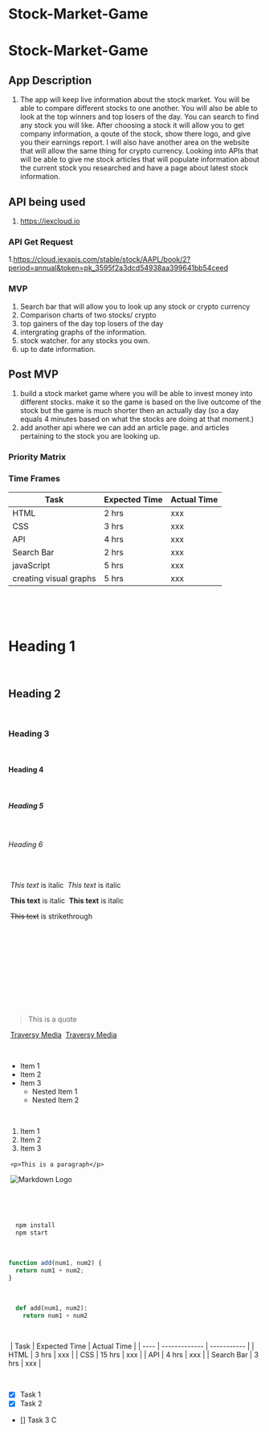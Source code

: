 # Stock-Market-Game

# Stock-Market-Game

## App Description
1. The app will keep live information about the stock market. You will be able to compare different stocks to one another. You will also be able to look at the top winners and top losers of the day. You can search to find any stock you will like. After choosing a stock it will allow you to get company information, a qoute of the stock, show there logo, and give you their earnings report. I will also have another area on the website that will allow the same thing for crypto currency. Looking into APIs that will be able to give me stock articles that will populate information about the current stock you researched and have a page about latest stock information. 

## API being used 
1. https://iexcloud.io

### API Get Request
1.https://cloud.iexapis.com/stable/stock/AAPL/book/2?period=annual&token=pk_3595f2a3dcd54938aa399641bb54ceed

### MVP
1. Search bar that will allow you to look up any stock or crypto currency
2. Comparison charts of two stocks/ crypto
3. top gainers of the day top losers of the day 
4. intergrating graphs of the information. 
5. stock watcher. for any stocks you own. 
6. up to date information. 

## Post MVP
1. build a stock market game where you will be able to invest money into different stocks. make it so the game is based on the live outcome of the stock but the game is much shorter then an actually day (so a day equals 4 minutes based on what the stocks are doing at that moment.)
2. add another api where we can add an article page. and articles pertaining to the stock you are looking up. 

### Priority Matrix













### Time Frames

| Task | Expected Time | Actual Time |
| ---- | ------------- | ----------- |
| HTML | 2 hrs         | xxx         |
| CSS  | 3 hrs        | xxx         |
| API  | 4 hrs        | xxx         |
| Search Bar  | 2 hrs        | xxx   |
| javaScript  | 5 hrs        | xxx         |
| creating visual graphs  | 5 hrs        | xxx         |

​









<!-- Headings -->
​
# Heading 1
​
## Heading 2
​
### Heading 3
​
#### Heading 4
​
##### Heading 5
​
###### Heading 6
​
<!-- Italics -->
​
_This text_ is italic
​
_This text_ is italic
​
<!-- Strong -->
​
**This text** is italic
​
**This text** is italic
​
<!-- Strikethrough -->
​
~~This text~~ is strikethrough
​
<!-- Horizontal Rule -->
​
---
​
---
​
<!-- Blockquote -->
​
> This is a quote
​
<!-- Links -->
​
[Traversy Media](http://www.traversymedia.com)
​
[Traversy Media](http://www.traversymedia.com "Traversy Media")
​
<!-- UL -->
​
- Item 1
- Item 2
- Item 3
  - Nested Item 1
  - Nested Item 2
​
<!-- OL -->
​
1. Item 1
1. Item 2
1. Item 3
​
<!-- Inline Code Block -->
​
`<p>This is a paragraph</p>`
​
<!-- Images -->
​
![Markdown Logo](https://markdown-here.com/img/icon256.png)
​
<!-- Github Markdown -->
​
<!-- Code Blocks -->
​
```bash
  npm install
  npm start
```
​
```javascript
function add(num1, num2) {
  return num1 + num2;
}
```
​
```python
  def add(num1, num2):
    return num1 + num2
```
​
<!-- Tables -->
​
| Task | Expected Time | Actual Time |
| ---- | ------------- | ----------- |
| HTML | 3 hrs         | xxx         |
| CSS  | 15 hrs        | xxx         |
| API  | 4 hrs        | xxx         |
| Search Bar  | 3 hrs        | xxx   |
​
<!-- Task List -->
​
- [x] Task 1
- [x] Task 2
- [] Task 3
C